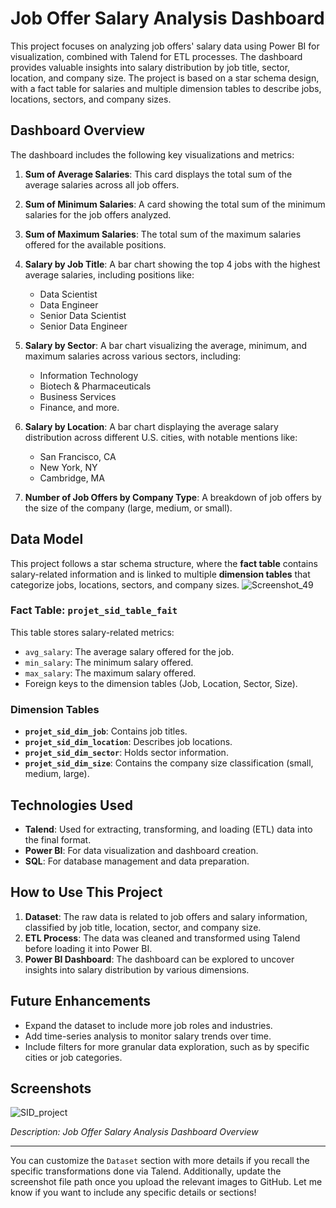 
# Job Offer Salary Analysis Dashboard

This project focuses on analyzing job offers' salary data using Power BI for visualization, combined with Talend for ETL processes. The dashboard provides valuable insights into salary distribution by job title, sector, location, and company size. The project is based on a star schema design, with a fact table for salaries and multiple dimension tables to describe jobs, locations, sectors, and company sizes.

## Dashboard Overview

The dashboard includes the following key visualizations and metrics:

1. **Sum of Average Salaries**: This card displays the total sum of the average salaries across all job offers.
   
2. **Sum of Minimum Salaries**: A card showing the total sum of the minimum salaries for the job offers analyzed.
   
3. **Sum of Maximum Salaries**: The total sum of the maximum salaries offered for the available positions.

4. **Salary by Job Title**: A bar chart showing the top 4 jobs with the highest average salaries, including positions like:
   - Data Scientist
   - Data Engineer
   - Senior Data Scientist
   - Senior Data Engineer

5. **Salary by Sector**: A bar chart visualizing the average, minimum, and maximum salaries across various sectors, including:
   - Information Technology
   - Biotech & Pharmaceuticals
   - Business Services
   - Finance, and more.

6. **Salary by Location**: A bar chart displaying the average salary distribution across different U.S. cities, with notable mentions like:
   - San Francisco, CA
   - New York, NY
   - Cambridge, MA

7. **Number of Job Offers by Company Type**: A breakdown of job offers by the size of the company (large, medium, or small).

## Data Model

This project follows a star schema structure, where the **fact table** contains salary-related information and is linked to multiple **dimension tables** that categorize jobs, locations, sectors, and company sizes.
![Screenshot_49](https://github.com/user-attachments/assets/3fdf6746-9d01-4dc8-aaff-f066a3a6c627)

### Fact Table: `projet_sid_table_fait`

This table stores salary-related metrics:
- `avg_salary`: The average salary offered for the job.
- `min_salary`: The minimum salary offered.
- `max_salary`: The maximum salary offered.
- Foreign keys to the dimension tables (Job, Location, Sector, Size).

### Dimension Tables
- **`projet_sid_dim_job`**: Contains job titles.
- **`projet_sid_dim_location`**: Describes job locations.
- **`projet_sid_dim_sector`**: Holds sector information.
- **`projet_sid_dim_size`**: Contains the company size classification (small, medium, large).

## Technologies Used
- **Talend**: Used for extracting, transforming, and loading (ETL) data into the final format.
- **Power BI**: For data visualization and dashboard creation.
- **SQL**: For database management and data preparation.

## How to Use This Project

1. **Dataset**: The raw data is related to job offers and salary information, classified by job title, location, sector, and company size.
2. **ETL Process**: The data was cleaned and transformed using Talend before loading it into Power BI.
3. **Power BI Dashboard**: The dashboard can be explored to uncover insights into salary distribution by various dimensions.

## Future Enhancements
- Expand the dataset to include more job roles and industries.
- Add time-series analysis to monitor salary trends over time.
- Include filters for more granular data exploration, such as by specific cities or job categories.

## Screenshots

![SID_project](https://github.com/user-attachments/assets/e3dd5673-10d5-4d37-9f7c-40eef05abf3e)

_Description: Job Offer Salary Analysis Dashboard Overview_

---

You can customize the `Dataset` section with more details if you recall the specific transformations done via Talend. Additionally, update the screenshot file path once you upload the relevant images to GitHub. Let me know if you want to include any specific details or sections!
